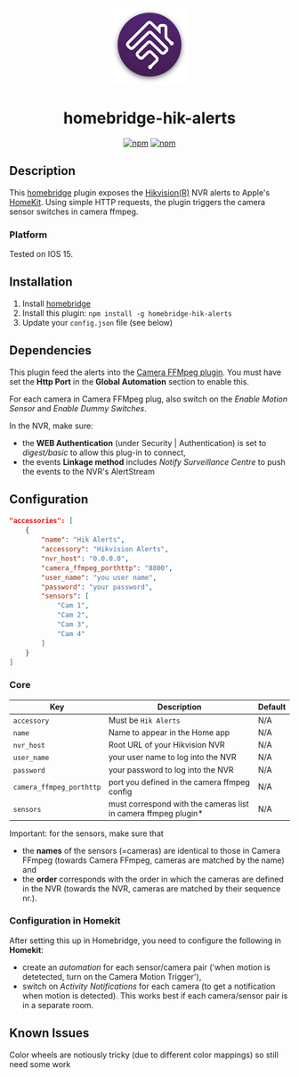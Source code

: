 <p align="center">
  <a href="https://github.com/homebridge/homebridge"><img src="https://raw.githubusercontent.com/homebridge/branding/master/logos/homebridge-color-round-stylized.png" height="140"></a>
</p>

<span align="center">

# homebridge-hik-alerts

[![npm](https://img.shields.io/npm/v/homebridge-hik-alerts.svg)](https://www.npmjs.com/package/homebridge-hik-alerts) [![npm](https://img.shields.io/npm/dt/homebridge-hik-alerts.svg)](https://www.npmjs.com/package/homebridge-hik-alerts)

</span>

## Description

This [homebridge](https://github.com/homebridge/homebridge) plugin exposes the [Hikvision(R)](https://www.hikvision.com) NVR alerts to Apple's [HomeKit](http://www.apple.com/ios/home/). Using simple HTTP requests, the plugin triggers the camera sensor switches in camera ffmpeg.
### Platform
Tested on IOS 15.

## Installation

1. Install [homebridge](https://github.com/homebridge/homebridge#installation)
2. Install this plugin: `npm install -g homebridge-hik-alerts`
3. Update your `config.json` file (see below)

## Dependencies

This plugin feed the alerts into the [Camera FFMpeg plugin](https://github.com/Sunoo/homebridge-camera-ffmpeg#readme).
You must have set the <b>Http Port</b> in the <b>Global Automation</b> section to enable this.

For each camera in Camera FFMpeg plug, also switch on the <em>Enable Motion Sensor</em> and <em>Enable Dummy Switches</em>.

In the NVR, make sure:
- the <b>WEB Authentication</b> (under Security | Authentication) is set to <em>digest/basic</em> to allow this plug-in to connect,
- the events <b>Linkage method</b> includes <em>Notify Surveillance Centre</em> to push the events to the NVR's AlertStream 

## Configuration

```json
"accessories": [
    {
        "name": "Hik Alerts",
        "accessory": "Hikvision Alerts",
        "nvr_host": "0.0.0.0",
        "camera_ffmpeg_porthttp": "8800",
        "user_name": "you user name",
        "password": "your password",
        "sensors": [
            "Cam 1",
            "Cam 2",
            "Cam 3",
            "Cam 4"
        ]
    }
]
```

### Core
| Key | Description | Default |
| --- | --- | --- |
| `accessory` | Must be `Hik Alerts` | N/A |
| `name` | Name to appear in the Home app | N/A |
| `nvr_host` | Root URL of your Hikvision NVR | N/A |
| `user_name` | your user name to log into the NVR  | N/A |
| `password` | your password to log into the NVR  | N/A |
| `camera_ffmpeg_porthttp` | port you defined in the camera ffmpeg config  | N/A |
| `sensors` | must correspond with the cameras list in camera ffmpeg plugin*  | N/A |

Important: for the sensors, make sure that 
 - the <b>names</b> of the sensors (=cameras) are identical to those in Camera FFmpeg (towards Camera FFmpeg, cameras are matched by the name) and 
 - the <b>order</b> corresponds with the order in which the cameras are defined in the NVR (towards the NVR, cameras are matched by their sequence nr.).
 
 ### Configuration in Homekit
 After setting this up in Homebridge, you need to configure the following in <b>Homekit</b>:
 - create an <em>automation</em> for each sensor/camera pair ('when motion is detetected, turn on the Camera Motion Trigger'),
 - switch on <em>Activity Notifications</em> for each camera (to get a notification when motion is detected).
 This works best if each camera/sensor pair is in a separate room.

## Known Issues
Color wheels are notiously tricky (due to different color mappings) so still need some work

